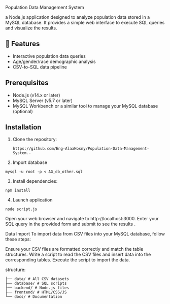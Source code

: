 Population Data Management System

 a Node.js application designed to analyze population data stored in a MySQL database. 
It provides a simple web interface to execute SQL queries and visualize the results.

## 🚀 Features
- Interactive population data queries
- Age/gender/race demographic analysis
- CSV-to-SQL data pipeline

## Prerequisites
- Node.js (v14.x or later)
- MySQL Server (v5.7 or later)
- MySQL Workbench or a similar tool to manage your MySQL database (optional)

## Installation

1. Clone the repository:
   ```
   https://github.com/Eng-AlaaHosny/Population-Data-Management-System.-

2. Import database
```
mysql -u root -p < AG_db_other.sql
```
3. Install dependencies:
  ```
npm install
```
4. Launch application
  ```
node script.js
```

 Open your web browser and navigate to http://localhost:3000.
 Enter your SQL query in the provided form and submit to see the results .

Data Import
To import data from CSV files into your MySQL database, follow these steps:

Ensure your CSV files are formatted correctly and match the table structures.
 Write a script to read the CSV files and insert data into the corresponding tables.
 Execute the script to import the data.

 structure:
```
├── data/ # All CSV datasets
├── database/ # SQL scripts
├── backend/ # Node.js files
├── frontend/ # HTML/CSS/JS
└── docs/ # Documentation
```



